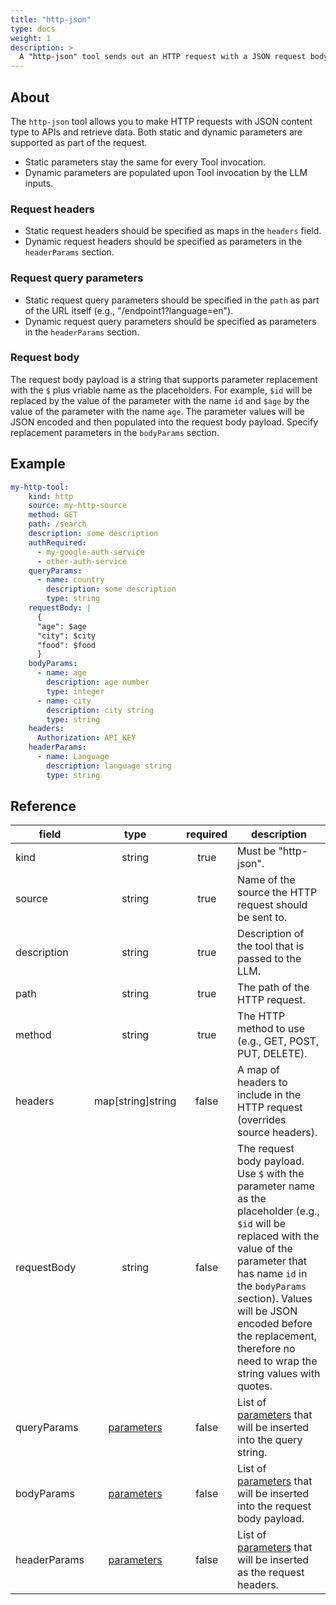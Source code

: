```yaml
---
title: "http-json"
type: docs
weight: 1
description: > 
  A "http-json" tool sends out an HTTP request with a JSON request body to an HTTP endpoint.
---
```



## About

The `http-json` tool allows you to make HTTP requests with JSON content type to APIs and retrieve data.
Both static and dynamic parameters are supported as part of the request.

- Static parameters stay the same for every Tool invocation.
- Dynamic parameters are populated upon Tool invocation by the LLM inputs.

### Request headers

- Static request headers should be specified as maps in the `headers` field.
- Dynamic request headers should be specified as parameters in the `headerParams` section.

### Request query parameters

- Static request query parameters should be specified in the `path` as part of the URL itself (e.g., "/endpoint1?language=en").
- Dynamic request query parameters should be specified as parameters in the `headerParams` section.

### Request body

The request body payload is a string that supports parameter replacement with the `$` plus vriable name as the placeholders.
For example, `$id` will be replaced by the value of the parameter with the name `id` and `$age` by the value of the parameter with the name `age`. The parameter values will be JSON encoded and then populated into the request body payload.
Specify replacement parameters in the `bodyParams` section.

## Example

```yaml
my-http-tool:
    kind: http
    source: my-http-source
    method: GET
    path: /search
    description: some description
    authRequired:
      - my-google-auth-service
      - other-auth-service
    queryParams:
      - name: country
        description: some description
        type: string
    requestBody: |
      {
      "age": $age
      "city": $city
      "food": $food
      }
    bodyParams:
      - name: age
        description: age number
        type: integer
      - name: city
        description: city string
        type: string
    headers:
      Authorization: API_KEY
    headerParams:
      - name: Language
        description: language string
        type: string
```

## Reference

| **field**   |                  **type**                  | **required** | **description**                                                                                  |
|-------------|:------------------------------------------:|:------------:|--------------------------------------------------------------------------------------------------|
| kind        |                   string                   |     true     | Must be "http-json".                                               |
| source      |                   string                   |     true     | Name of the source the HTTP request should be sent to.                                 |
| description |                   string                   |     true     | Description of the tool that is passed to the LLM.                                      |
| path        |                   string                   |     true     | The path of the HTTP request.      |
| method      |                   string                   |     true     | The HTTP method to use (e.g., GET, POST, PUT, DELETE).|
| headers     |              map[string]string             |    false     | A map of headers to include in the HTTP request (overrides source headers).            |
| requestBody |                   string                   |    false     | The request body payload. Use `$` with the parameter name as the placeholder (e.g., `$id` will be replaced with the value of the parameter that has name `id` in the `bodyParams` section). Values will be JSON encoded before the replacement, therefore no need to wrap the string values with quotes.|
| queryParams | [parameters](_index#specifying-parameters) |    false     | List of [parameters](_index#specifying-parameters) that will be inserted into the query string.|
| bodyParams  | [parameters](_index#specifying-parameters) |    false     | List of [parameters](_index#specifying-parameters) that will be inserted into the request body payload.   |
| headerParams| [parameters](_index#specifying-parameters) |    false     | List of [parameters](_index#specifying-parameters) that will be inserted as the request headers.|
